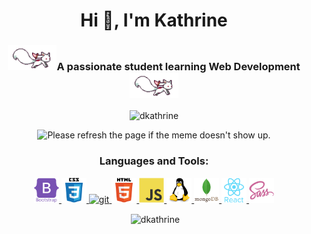 <!--
### Hi there 👋

**dkathrine/dkathrine** is a ✨ _special_ ✨ repository because its `README.md` (this file) appears on your GitHub profile.

Here are some ideas to get you started:

- 🔭 I’m currently working on ...
- 🌱 I’m currently learning ...
- 👯 I’m looking to collaborate on ...
- 🤔 I’m looking for help with ...
- 💬 Ask me about ...
- 📫 How to reach me: ...
- 😄 Pronouns: ...
- ⚡ Fun fact: ...
-->

<h1 align="center">Hi 👋, I'm Kathrine</h1>
<h3 align="center"><img height="40" src="./assets/kyubey.gif"/>A passionate student learning Web Development<img height="40" src="./assets/kyubey.gif"/></h3>

<p align="center"> <img src="https://komarev.com/ghpvc/?username=dkathrine&label=Profile%20views&color=blueviolet&style=flat" alt="dkathrine" /> </p>
<p align="center"> <img src='https://random-memer.herokuapp.com/' title="Meme" alt="Please refresh the page if the meme doesn't show up." width="400"> </p>

<!--
<h3 align="left">Connect with me:</h3>
<p align="left">
</p>
-->

<h3 align="center">Languages and Tools:</h3>
<p align="center"> <a href="https://getbootstrap.com" target="_blank" rel="noreferrer"> <img src="https://raw.githubusercontent.com/devicons/devicon/master/icons/bootstrap/bootstrap-plain-wordmark.svg" alt="bootstrap" width="40" height="40"/> </a> <a href="https://www.w3schools.com/css/" target="_blank" rel="noreferrer"> <img src="https://raw.githubusercontent.com/devicons/devicon/master/icons/css3/css3-original-wordmark.svg" alt="css3" width="40" height="40"/> </a> <a href="https://git-scm.com/" target="_blank" rel="noreferrer"> <img src="https://www.vectorlogo.zone/logos/git-scm/git-scm-icon.svg" alt="git" width="40" height="40"/> </a> <a href="https://www.w3.org/html/" target="_blank" rel="noreferrer"> <img src="https://raw.githubusercontent.com/devicons/devicon/master/icons/html5/html5-original-wordmark.svg" alt="html5" width="40" height="40"/> </a> <a href="https://developer.mozilla.org/en-US/docs/Web/JavaScript" target="_blank" rel="noreferrer"> <img src="https://raw.githubusercontent.com/devicons/devicon/master/icons/javascript/javascript-original.svg" alt="javascript" width="40" height="40"/> </a> <a href="https://www.linux.org/" target="_blank" rel="noreferrer"> <img src="https://raw.githubusercontent.com/devicons/devicon/master/icons/linux/linux-original.svg" alt="linux" width="40" height="40"/> </a> <a href="https://www.mongodb.com/" target="_blank" rel="noreferrer"> <img src="https://raw.githubusercontent.com/devicons/devicon/master/icons/mongodb/mongodb-original-wordmark.svg" alt="mongodb" width="40" height="40"/> </a> <a href="https://reactjs.org/" target="_blank" rel="noreferrer"> <img src="https://raw.githubusercontent.com/devicons/devicon/master/icons/react/react-original-wordmark.svg" alt="react" width="40" height="40"/> </a> <a href="https://sass-lang.com" target="_blank" rel="noreferrer"> <img src="https://raw.githubusercontent.com/devicons/devicon/master/icons/sass/sass-original.svg" alt="sass" width="40" height="40"/> </a> </p>

<p align="center">&nbsp;<img align="center" src="https://github-readme-stats.vercel.app/api?username=dkathrine&show_icons=true&locale=en&theme=tokyonight&count_private=true" alt="dkathrine" /></p>

<!-- Top Languages thingy
<p align="center">&nbsp;<img align="center" src="https://github-readme-stats.vercel.app/api/top-langs/?username=dkathrine&layout=compact&theme=tokyonight&langs_count=4&count_private=true" alt="dkathrine" /></p>
-->

